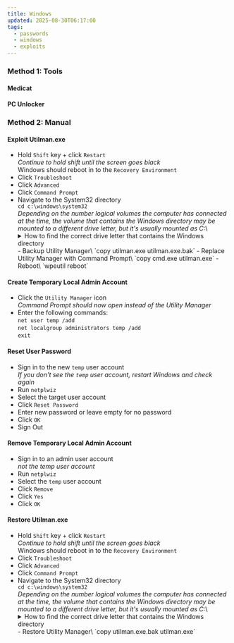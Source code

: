```yaml
---
title: Windows
updated: 2025-08-30T06:17:00
tags:
  - passwords
  - windows
  - exploits
---
```

### Method 1: Tools

<!-- TODO: Flesh out steps -->
  
#### Medicat

#### PC Unlocker

### Method 2: Manual

<!-- TODO: Verify + flesh out steps -->
<!-- REFERENCE: https://4sysops.com/archives/reset-a-windows-10-password/ -->

#### Exploit Utilman.exe

- Hold `Shift` key + click `Restart`\
  _Continue to hold shift until the screen goes black_\
  Windows should reboot in to the `Recovery Environment`
- Click `Troubleshoot`
- Click `Advanced`
- Click `Command Prompt`
- Navigate to the System32 directory\
  `cd c:\windows\system32`\
  _Depending on the number logical volumes the computer has connected at the time, the volume that contains the Windows directory may be mounted to a different drive letter, but it's usually mounted as C:_\
  <details>
    <summary>How to find the correct drive letter that contains the Windows directory</summary>
    If `C:` does not contain the `Windows` directory, then you can repeat the following steps with different letters to locate which drive does:\
    - Run `D:`
    - Run `dir`
    - Check the output of `dir` for both the `Users` and `Windows` directories
  </details>
  - Backup Utility Manager\
    `copy utilman.exe utilman.exe.bak`
  - Replace Utility Manager with Command Prompt\
    `copy cmd.exe utilman.exe`
  - Reboot\
    `wpeutil reboot`

#### Create Temporary Local Admin Account

- Click the `Utility Manager` icon\
  _Command Prompt should now open instead of the Utility Manager_
- Enter the following commands:\
  `net user temp /add`\
  `net localgroup administrators temp /add`\
  `exit`

#### Reset User Password

- Sign in to the new `temp` user account\
  _If you don't see the `temp` user account, restart Windows and check again_
- Run `netplwiz`
- Select the target user account
- Click `Reset Password`
- Enter new password or leave empty for no password
- Click `OK`
- Sign Out

#### Remove Temporary Local Admin Account

- Sign in to an admin user account\
  _not the temp user account_
- Run `netplwiz`
- Select the `temp` user account
- Click `Remove`
- Click `Yes`
- Click `OK`

#### Restore Utilman.exe

- Hold `Shift` key + click `Restart`\
  _Continue to hold shift until the screen goes black_\
  Windows should reboot in to the `Recovery Environment`
- Click `Troubleshoot`
- Click `Advanced`
- Click `Command Prompt`
- Navigate to the System32 directory\
  `cd c:\windows\system32`\
  _Depending on the number logical volumes the computer has connected at the time, the volume that contains the Windows directory may be mounted to a different drive letter, but it's usually mounted as C:_\
  <details>
    <summary>How to find the correct drive letter that contains the Windows directory</summary>
    If `C:` does not contain the `Windows` directory, then you can repeat the following steps with different letters to locate which drive does:\
    - Run `D:`
    - Run `dir`
    - Check the output of `dir` for both the `Users` and `Windows` directories
  </details>
  - Restore Utility Manager\
    `copy utilman.exe.bak utilman.exe`